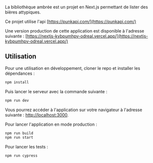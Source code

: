 La bibliothèque ambrée est un projet en Next.js permettant de lister des bières attypiques.

Ce projet utilise l'api [https://punkapi.com/](https://punkapi.com/)

Une version production de cette application est disponible à l'adresse suivante : [https://nextjs-kybpumhpv-odreal.vercel.app/](https://nextjs-kybpumhpv-odreal.vercel.app/)

## Utilisation

Pour une utilisation en développement, cloner le repo et installer les dépendances :

```bash
npm install
```

Puis lancer le serveur avec la commande suivante :
```bash
npm run dev
```

Vous pourrez accéder à l'application sur votre navigateur à l'adresse suivante : [http://localhost:3000](http://localhost:3000).

Pour lancer l'application en mode production :
```bash
npm run build
npm run start
```

Pour lancer les tests :
```bash
npm run cypress
```
